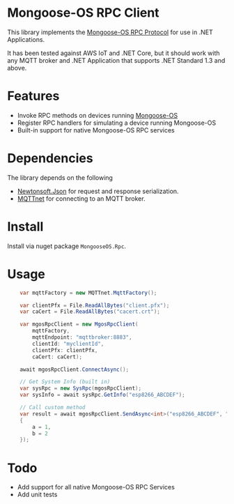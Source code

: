 # Mongoose-OS RPC Client
This library implements the [Mongoose-OS RPC Protocol](https://mongoose-os.com/docs/book/rpc.html) for use in .NET Applications.

It has been tested against AWS IoT and .NET Core, but it should work with any MQTT broker and .NET Application that supports .NET Standard 1.3 and above.

# Features

* Invoke RPC methods on devices running [Mongoose-OS](https://mongoose-os.com/)
* Register RPC handlers for simulating a device running Mongoose-OS
* Built-in support for native Mongoose-OS RPC services

# Dependencies

The library depends on the following

* [Newtonsoft.Json](https://www.newtonsoft.com/) for request and response serialization.
* [MQTTnet](https://github.com/chkr1011/MQTTnet) for connecting to an MQTT broker.

# Install

Install via nuget package `MongooseOS.Rpc`.

# Usage

```csharp
    var mqttFactory = new MQTTnet.MqttFactory();

    var clientPfx = File.ReadAllBytes("client.pfx");
    var caCert = File.ReadAllBytes("cacert.crt");

    var mgosRpcClient = new MgosRpcClient(
        mqttFactory,
        mqttEndpoint: "mqttbroker:8883",
        clientId: "myclientId",
        clientPfx: clientPfx,
        caCert: caCert);

    await mgosRpcClient.ConnectAsync();

    // Get System Info (built in)
    var sysRpc = new SysRpc(mgosRpcClient);
    var sysInfo = await sysRpc.GetInfo("esp8266_ABCDEF");

    // Call custom method
    var result = await mgosRpcClient.SendAsync<int>("esp8266_ABCDEF", "Sum", new 
    {
        a = 1,
        b = 2
    });
```

# Todo

* Add support for all native Mongoose-OS RPC Services
* Add unit tests
